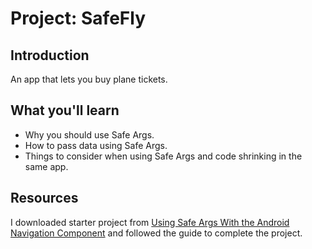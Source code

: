Project: SafeFly
==================================


Introduction
------------

An app that lets you buy plane tickets. 


What you'll learn
--------------

- Why you should use Safe Args.
- How to pass data using Safe Args.
- Things to consider when using Safe Args and code shrinking in the same app.


Resources
---------------

I downloaded starter project from [Using Safe Args With the Android Navigation Component](https://www.raywenderlich.com/19327407-using-safe-args-with-the-android-navigation-component) and followed the guide to complete the project.

